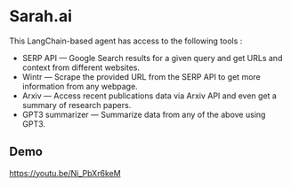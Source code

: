 # Sarah.ai
This LangChain-based agent has access to the following tools : 

- SERP API — Google Search results for a given query and get URLs and context from different websites.
- Wintr — Scrape the provided URL from the SERP API to get more information from any webpage.
- Arxiv — Access recent publications data via Arxiv API and even get a summary of research papers.
- GPT3 summarizer — Summarize data from any of the above using GPT3.

## Demo
https://youtu.be/Ni_PbXr6keM

